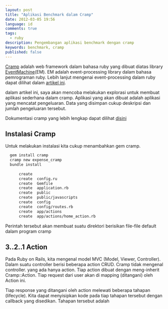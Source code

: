 ```yaml
---
layout: post
title: "Aplikasi Benchmark dalam Cramp"
date: 2012-03-05 19:56
language: id
comments: true
tags: 
  - ruby
description: Pengembangan aplikasi benchmark dengan cramp
keywords: benchmark, cramp
published: false
---
```

[Cramp][cramp] adalah web framework dalam bahasa ruby yang dibuat diatas library [EventMachine][em](EM). EM adalah event-processing library
dalam bahasa pemrograman ruby. Lebih lanjut mengenai event-processing dalam ruby dapat dilihat dalam [artikel ini][em-info].

dalam artikel ini, saya akan mencoba melakukan explorasi untuk membuat aplikasi sederhana dalam cramp. Aplikasi yang akan dibuat adalah
aplikasi yang mencatat pengeluaran. Data yang disimpan cukup deskripsi dan jumlah pengeluaran tersebut.

Dokumentasi cramp yang lebih lengkap dapat dilihat [disini][cramp-doc]

## Instalasi Cramp ##

Untuk melakukan instalasi kita cukup menambahkan gem cramp.

```bash
  gem install cramp
  cramp new expense_cramp
  bundle install
  
      create
      create  config.ru
      create  Gemfile
      create  application.rb
      create  public
      create  public/javascripts
      create  config
      create  config/routes.rb
      create  app/actions
      create  app/actions/home_action.rb
````

Perintah tersebut akan membuat suatu direktori berisikan file-file default dalam program cramp

## 3..2..1 Action ##
Pada Ruby on Rails, kita mengenal model MVC (Model, Viewer, Controller). Dalam suatu controller berisi beberapa action CRUD. Cramp tidak mengenal
controller. yang ada hanya action. Tiap action dibuat dengan meng-inherit Cramp::Action. Tiap request dari user akan di mapping (ditangani) oleh
Action ini.

Tiap response yang ditangani oleh action melewati beberapa tahapan (lifecycle). Kita dapat menyisipkan kode pada tiap tahapan tersebut dengan
callback yang disedikan. Tahapan tersebut adalah



[em]: http://rubyeventmachine.com/
[cramp]: http://cramp.in
[em-info]: http://www.engineyard.com/blog/2011/what-are-events-why-might-you-care-and-how-can-eventmachine-help/
[cramp-doc]: http://cramp.in/documentation
